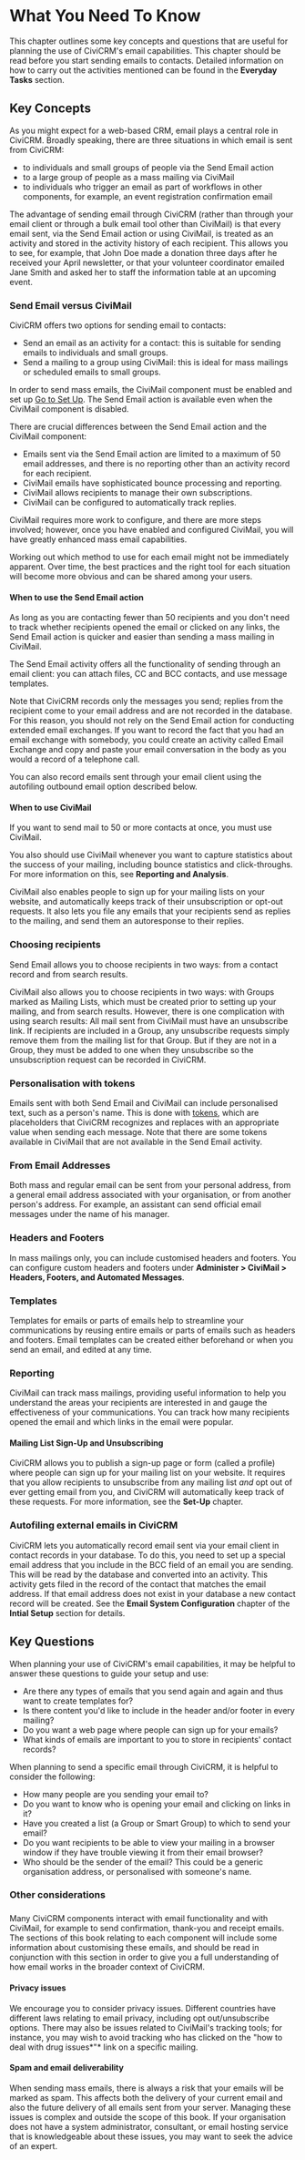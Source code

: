 # What You Need To Know

This chapter outlines some key concepts and questions that are useful
for planning the use of CiviCRM's email capabilities. This chapter
should be read before you start sending emails to contacts. Detailed
information on how to carry out the activities mentioned can be found in
the **Everyday Tasks** section. 

## Key Concepts

As you might expect for a web-based CRM, email plays a central role in
CiviCRM. Broadly speaking, there are three situations in which email is
sent from CiviCRM:

-   to individuals and small groups of people via the Send Email action
-   to a large group of people as a mass mailing via CiviMail
-   to individuals who trigger an email as part of workflows in other
    components, for example, an event registration confirmation email  

The advantage of sending email through CiviCRM (rather than through your
email client or through a bulk email tool other than CiviMail) is that
every email sent, via the Send Email action or using CiviMail, is
treated as an activity and stored in the activity history of each
recipient. This allows you to see, for example, that John Doe made a
donation three days after he received your April newsletter, or that
your volunteer coordinator emailed Jane Smith and asked her to staff the
information table at an upcoming event. 

### Send Email versus CiviMail 

CiviCRM offers two options for sending email to contacts:

-   Send an email as an activity for a contact: this is suitable for
    sending emails to individuals and small groups.
-   Send a mailing to a group using CiviMail: this is ideal for mass
    mailings or scheduled emails to small groups.

In order to send mass emails, the CiviMail component must be enabled and
set up [Go to Set Up](/email/set-up.md). The Send
Email action is available even when the CiviMail component is disabled.

There are crucial differences between the Send Email action and the
CiviMail component:

-   Emails sent via the Send Email action are limited to a maximum of 50
    email addresses, and there is no reporting other than an activity
    record for each recipient.
-   CiviMail emails have sophisticated bounce processing and reporting.
-   CiviMail allows recipients to manage their own subscriptions.
-   CiviMail can be configured to automatically track replies.

CiviMail requires more work to configure, and there are more steps
involved; however, once you have enabled and configured CiviMail, you
will have greatly enhanced mass email capabilities.

Working out which method to use for each email might not be immediately
apparent. Over time, the best practices and the right tool for each
situation will become more obvious and can be shared among your users.

#### When to use the Send Email action

As long as you are contacting fewer than 50 recipients and you don't
need to track whether recipients opened the email or clicked on any
links, the Send Email action is quicker and easier than sending a mass
mailing in CiviMail.

The Send Email activity offers all the functionality of sending through
an email client: you can attach files, CC and BCC contacts, and use
message templates. 

Note that CiviCRM records only the messages you send; replies from the
recipient come to your email address and are not recorded in the
database. For this reason, you should not rely on the Send Email action
for conducting extended email exchanges. If you want to record the fact
that you had an email exchange with somebody, you could create an
activity called Email Exchange and copy and paste your email
conversation in the body as you would a record of a telephone call.

You can also record emails sent through your email client using the
autofiling outbound email option described below.

#### When to use CiviMail 

If you want to send mail to 50 or more contacts at once, you must use
CiviMail.

You also should use CiviMail whenever you want to capture statistics
about the success of your mailing, including bounce statistics and
click-throughs. For more information on this, see **Reporting and
Analysis**. 

CiviMail also enables people to sign up for your mailing lists on your
website, and automatically keeps track of their unsubscription or
opt-out requests. It also lets you file any emails that your recipients
send as replies to the mailing, and send them an autoresponse to their
replies.

### Choosing recipients

Send Email allows you to choose recipients in two ways: from a contact
record and from search results. 

CiviMail also allows you to choose recipients in two ways: with Groups
marked as Mailing Lists, which must be created prior to setting up your
mailing, and from search results. However, there is one complication
with using search results: All mail sent from CiviMail must have an
unsubscribe link. If recipients are included in a Group, any unsubscribe
requests simply remove them from the mailing list for that Group. But if
they are not in a Group, they must be added to one when they unsubscribe
so the unsubscription request can be recorded in CiviCRM. 

### Personalisation with tokens 

Emails sent with both Send Email and CiviMail can include personalised text, such as a person's name. This is done with [tokens](/common-workflows/tokens-and-mail-merge.md), which are placeholders that CiviCRM recognizes and replaces with an appropriate value when sending each message. Note that there are some tokens available in CiviMail that are not available in the Send Email activity. 

### From Email Addresses 

Both mass and regular email can be sent from your personal address, from
a general email address associated with your organisation, or from
another person's address. For example, an assistant can send official
email messages under the name of his manager.

### Headers and Footers

In mass mailings only, you can include customised headers and footers.
You can configure custom headers and footers under **Administer >
CiviMail > Headers, Footers, and Automated Messages**. 

### Templates

Templates for emails or parts of emails help to streamline your
communications by reusing entire emails or parts of emails such as
headers and footers. Email templates can be created either beforehand or
when you send an email, and edited at any time.

### Reporting

CiviMail can track mass mailings, providing useful information to help
you understand the areas your recipients are interested in and gauge the
effectiveness of your communications. You can track how many recipients
opened the email and which links in the email were popular.

#### Mailing List Sign-Up and Unsubscribing

CiviCRM allows you to publish a sign-up page or form (called a profile)
where people can sign up for your mailing list on your website. It
requires that you allow recipients to unsubscribe from any mailing list
*and* opt out of ever getting email from you, and CiviCRM will
automatically keep track of these requests. For more information, see
the **Set-Up** chapter. 

### Autofiling external emails in CiviCRM

CiviCRM lets you automatically record email sent via your email client
in contact records in your database. To do this, you need to set up a
special email address that you include in the BCC field of an email you
are sending. This will be read by the database and converted into an
activity. This activity gets filed in the record of the contact that
matches the email address. If that email address does not exist in your
database a new contact record will be created. See the **Email System
Configuration** chapter of the **Intial Setup** section for details.

## Key Questions

When planning your use of CiviCRM's email capabilities, it may be
helpful to answer these questions to guide your setup and use:

-   Are there any types of emails that you send again and again and thus
    want to create templates for?
-   Is there content you'd like to include in the header and/or footer
    in every mailing?
-   Do you want a web page where people can sign up for your emails?
-   What kinds of emails are important to you to store in recipients'
    contact records? 

When planning to send a specific email through CiviCRM, it is helpful to
consider the following:

-   How many people are you sending your email to?
-   Do you want to know who is opening your email and clicking on links
    in it? 
-   Have you created a list (a Group or Smart Group) to which to send
    your email?
-   Do you want recipients to be able to view your mailing in a browser
    window if they have trouble viewing it from their email browser?
-   Who should be the sender of the email? This could be a generic
    organisation address, or personalised with someone's name.

### Other considerations

### 

Many CiviCRM components interact with email functionality and with
CiviMail, for example to send confirmation, thank-you and receipt
emails. The sections of this book relating to each component will
include some information about customising these emails, and should be
read in conjunction with this section in order to give you a full
understanding of how email works in the broader context of CiviCRM.

#### Privacy issues

We encourage you to consider privacy issues. Different countries have
different laws relating to email privacy, including opt out/unsubscribe
options. There may also be issues related to CiviMail's tracking tools;
for instance, you may wish to avoid tracking who has clicked on the "how
to deal with drug issues*"* link on a specific mailing.

#### Spam and email deliverability

When sending mass emails, there is always a risk that your emails will
be marked as spam. This affects both the delivery of your current email
and also the future delivery of all emails sent from your server.
Managing these issues is complex and outside the scope of this book. If
your organisation does not have a system administrator, consultant, or
email hosting service that is knowledgeable about these issues, you may
want to seek the advice of an expert. 




